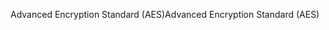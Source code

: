 <span data-ttu-id="b4c18-101">Advanced Encryption Standard (AES)</span><span class="sxs-lookup"><span data-stu-id="b4c18-101">Advanced Encryption Standard (AES)</span></span>